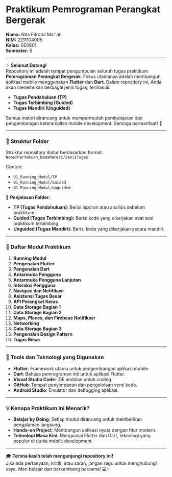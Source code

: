 # Praktikum Pemrograman Perangkat Bergerak

**Nama:** Nita Fitrotul Mar'ah  
**NIM:** 2211104005  
**Kelas:** SE0601  
**Semester:** 5

---

✨ **Selamat Datang!**  
Repository ini adalah tempat pengumpulan seluruh tugas praktikum **Pemrograman Perangkat Bergerak**. Fokus utamanya adalah membangun aplikasi mobile menggunakan **Flutter** dan **Dart**. Dalam repository ini, Anda akan menemukan berbagai jenis tugas, termasuk:

- **Tugas Pendahuluan (TP)**
- **Tugas Terbimbing (Guided)**
- **Tugas Mandiri (Unguided)**

Semua materi dirancang untuk mempermudah pembelajaran dan pengembangan keterampilan mobile development. Semoga bermanfaat! 🚀

---

### 📁 **Struktur Folder**

Struktur repository diatur berdasarkan format:  
`NomorPertemuan_NamaMateri/JenisTugas`

Contoh:

- `01_Running_Modul/TP`
- `01_Running_Modul/Guided`
- `01_Running_Modul/Unguided`

📂 **Penjelasan Folder:**

- **TP (Tugas Pendahuluan):** Berisi laporan atau analisis sebelum praktikum.
- **Guided (Tugas Terbimbing):** Berisi kode yang dikerjakan saat sesi praktikum terbimbing.
- **Unguided (Tugas Mandiri):** Berisi kode yang dikerjakan secara mandiri.

---

### 📜 **Daftar Modul Praktikum**

1. **Running Modul**
2. **Pengenalan Flutter**
3. **Pengenalan Dart**
4. **Antarmuka Pengguna**
5. **Antarmuka Pengguna Lanjutan**
6. **Interaksi Pengguna**
7. **Navigasi dan Notifikasi**
8. **Asistensi Tugas Besar**
9. **API Perangkat Keras**
10. **Data Storage Bagian 1**
11. **Data Storage Bagian 2**
12. **Maps, Places, dan Firebase Notifikasi**
13. **Networking**
14. **Data Storage Bagian 3**
15. **Pengenalan Design Pattern**
16. **Tugas Besar**

---

### 🔧 **Tools dan Teknologi yang Digunakan**

- **Flutter**: Framework utama untuk pengembangan aplikasi mobile.
- **Dart**: Bahasa pemrograman inti untuk aplikasi Flutter.
- **Visual Studio Code**: IDE andalan untuk coding.
- **GitHub**: Tempat penyimpanan dan pengelolaan versi kode.
- **Android Studio**: Emulator dan debugging aplikasi.

---

### 💡 **Kenapa Praktikum Ini Menarik?**

- **Belajar by Doing**: Setiap modul dirancang untuk memberikan pengalaman langsung.
- **Hands-on Project**: Membangun aplikasi nyata dengan fitur modern.
- **Teknologi Masa Kini**: Menguasai Flutter dan Dart, teknologi yang populer di dunia mobile development.

---

🎓 **Terima kasih telah mengunjungi repository ini!**  
Jika ada pertanyaan, kritik, atau saran, jangan ragu untuk menghubungi saya. Mari belajar dan berkembang bersama! 💻✨
